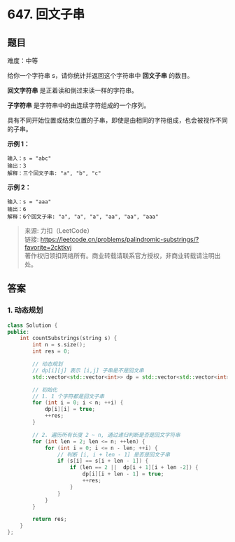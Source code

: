 # 647. 回文子串

## 题目

难度：中等

给你一个字符串 s，请你统计并返回这个字符串中 **回文子串** 的数目。

**回文字符串** 是正着读和倒过来读一样的字符串。

**子字符串** 是字符串中的由连续字符组成的一个序列。

具有不同开始位置或结束位置的子串，即使是由相同的字符组成，也会被视作不同的子串。

**示例 1：**

```
输入：s = "abc"
输出：3
解释：三个回文子串: "a", "b", "c"

```

**示例 2：**

```
输入：s = "aaa"
输出：6
解释：6个回文子串: "a", "a", "a", "aa", "aa", "aaa"
```

> 来源: 力扣（LeetCode）  
> 链接: <https://leetcode.cn/problems/palindromic-substrings/?favorite=2cktkvj>  
> 著作权归领扣网络所有。商业转载请联系官方授权，非商业转载请注明出处。

## 答案

### 1. 动态规划

```c++
class Solution {
public:
    int countSubstrings(string s) {
        int n = s.size();
        int res = 0;

        // 动态规划
        // dp[i][j] 表示 [i,j] 子串是不是回文串
        std::vector<std::vector<int>> dp = std::vector<std::vector<int>>(n, std::vector<int>(n, false));

        // 初始化
        // 1. 1 个字符都是回文子串
        for (int i = 0; i < n; ++i) {
            dp[i][i] = true;
            ++res;
        }

        // 2. 遍历所有长度 2 ~ n, 通过递归判断是否是回文字符串
        for (int len = 2; len <= n; ++len) {
            for (int i = 0; i <= n - len; ++i) {
                // 判断 [i, i + len - 1] 是否是回文子串
                if (s[i] == s[i + len - 1]) {
                    if (len == 2 ||  dp[i + 1][i + len -2]) {
                        dp[i][i + len - 1] = true;
                        ++res;
                    }
                }
            }
        }

        return res;
    }
};
```
